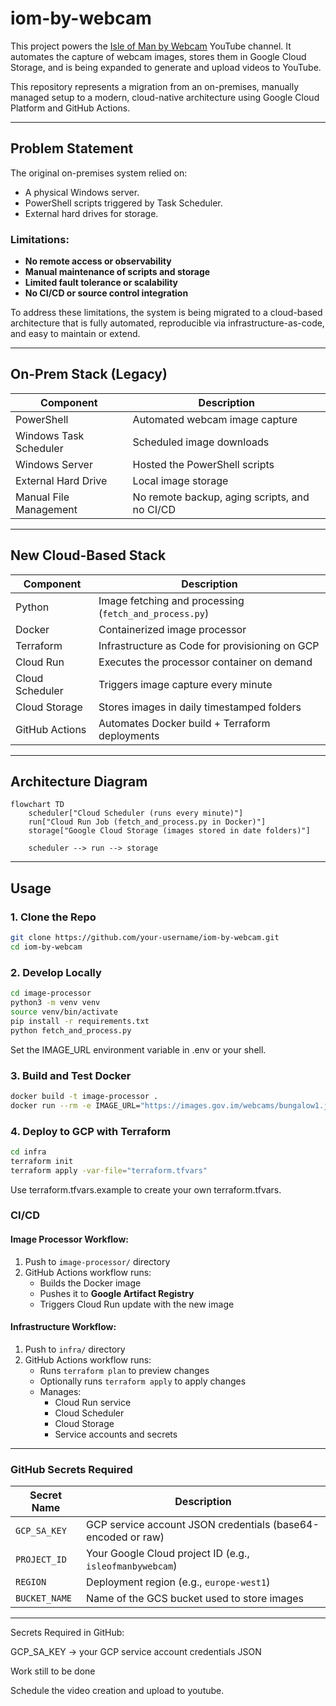 # iom-by-webcam

This project powers the [Isle of Man by Webcam](https://www.youtube.com/@IsleOfManByWebcam/videos) YouTube channel. It automates the capture of webcam images, stores them in Google Cloud Storage, and is being expanded to generate and upload videos to YouTube.

This repository represents a migration from an on-premises, manually managed setup to a modern, cloud-native architecture using Google Cloud Platform and GitHub Actions.

---

## Problem Statement

The original on-premises system relied on:

- A physical Windows server.
- PowerShell scripts triggered by Task Scheduler.
- External hard drives for storage.

### Limitations:
- **No remote access or observability**
- **Manual maintenance of scripts and storage**
- **Limited fault tolerance or scalability**
- **No CI/CD or source control integration**

To address these limitations, the system is being migrated to a cloud-based architecture that is fully automated, reproducible via infrastructure-as-code, and easy to maintain or extend.

---

## On-Prem Stack (Legacy)

| Component                 | Description                                          |
|---------------------------|------------------------------------------------------|
| PowerShell                | Automated webcam image capture                       |
| Windows Task Scheduler    | Scheduled image downloads                           |
| Windows Server            | Hosted the PowerShell scripts                        |
| External Hard Drive       | Local image storage                                  |
| Manual File Management    | No remote backup, aging scripts, and no CI/CD        |

---

## New Cloud-Based Stack

| Component            | Description                                                       |
|----------------------|-------------------------------------------------------------------|
| Python               | Image fetching and processing (`fetch_and_process.py`)            |
| Docker               | Containerized image processor                                     |
| Terraform            | Infrastructure as Code for provisioning on GCP                   |
| Cloud Run            | Executes the processor container on demand                       |
| Cloud Scheduler      | Triggers image capture every minute                              |
| Cloud Storage        | Stores images in daily timestamped folders                       |
| GitHub Actions       | Automates Docker build + Terraform deployments                   |

---

## Architecture Diagram

```mermaid
flowchart TD
    scheduler["Cloud Scheduler (runs every minute)"]
    run["Cloud Run Job (fetch_and_process.py in Docker)"]
    storage["Google Cloud Storage (images stored in date folders)"]

    scheduler --> run --> storage

```
---

## Usage

### 1. Clone the Repo

```bash
git clone https://github.com/your-username/iom-by-webcam.git
cd iom-by-webcam
```
### 2. Develop Locally
```bash
cd image-processor
python3 -m venv venv
source venv/bin/activate
pip install -r requirements.txt
python fetch_and_process.py
```
Set the IMAGE_URL environment variable in .env or your shell.

### 3. Build and Test Docker
```bash
docker build -t image-processor .
docker run --rm -e IMAGE_URL="https://images.gov.im/webcams/bungalow1.jpg" -v "$(pwd)/output:/data/images" image-processor

```
### 4. Deploy to GCP with Terraform
```bash
cd infra
terraform init
terraform apply -var-file="terraform.tfvars"

```
Use terraform.tfvars.example to create your own terraform.tfvars.

### CI/CD

#### Image Processor Workflow:
1. Push to `image-processor/` directory
2. GitHub Actions workflow runs:
   - Builds the Docker image
   - Pushes it to **Google Artifact Registry**
   - Triggers Cloud Run update with the new image

#### Infrastructure Workflow:
1. Push to `infra/` directory
2. GitHub Actions workflow runs:
   - Runs `terraform plan` to preview changes
   - Optionally runs `terraform apply` to apply changes
   - Manages:
     - Cloud Run service
     - Cloud Scheduler
     - Cloud Storage
     - Service accounts and secrets
---

### GitHub Secrets Required

| Secret Name    | Description                                                  |
|----------------|--------------------------------------------------------------|
| `GCP_SA_KEY`   | GCP service account JSON credentials (base64-encoded or raw) |
| `PROJECT_ID`   | Your Google Cloud project ID (e.g., `isleofmanbywebcam`)     |
| `REGION`       | Deployment region (e.g., `europe-west1`)                     |
| `BUCKET_NAME`  | Name of the GCS bucket used to store images                  |

---

Secrets Required in GitHub:

GCP_SA_KEY → your GCP service account credentials JSON

Work still to be done

Schedule the video creation and upload to youtube.